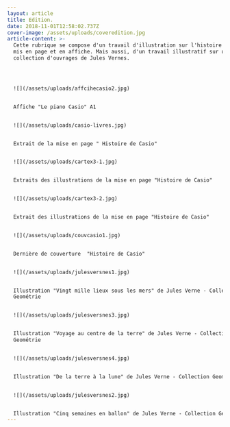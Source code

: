 ```yaml
---
layout: article
title: Edition.
date: 2018-11-01T12:58:02.737Z
cover-image: /assets/uploads/coveredition.jpg
article-content: >-
  Cette rubrique se compose d'un travail d'illustration sur l'histoire de Casio,
  mis en page et en affiche. Mais aussi, d'un travail illustratif sur une
  collection d'ouvrages de Jules Vernes. 




  ![](/assets/uploads/affcihecasio2.jpg)


  Affiche "Le piano Casio" A1


  ![](/assets/uploads/casio-livres.jpg)


  Extrait de la mise en page " Histoire de Casio"


  ![](/assets/uploads/cartex3-1.jpg)


  Extraits des illustrations de la mise en page "Histoire de Casio" 


  ![](/assets/uploads/cartex3-2.jpg)


  Extrait des illustrations de la mise en page "Histoire de Casio" 


  ![](/assets/uploads/couvcasio1.jpg)


  Dernière de couverture  "Histoire de Casio" 


  ![](/assets/uploads/julesversnes1.jpg)


  Illustration "Vingt mille lieux sous les mers" de Jules Verne - Collection
  Geométrie


  ![](/assets/uploads/julesversnes3.jpg)


  Illustration "Voyage au centre de la terre" de Jules Verne - Collection
  Geométrie


  ![](/assets/uploads/julesversnes4.jpg)


  Illustration "De la terre à la lune" de Jules Verne - Collection Geométrie


  ![](/assets/uploads/julesversnes2.jpg)


  Illustration "Cinq semaines en ballon" de Jules Verne - Collection Geométrie
---
```


